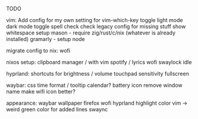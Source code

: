TODO

vim:
Add config for my own setting for vim-which-key
toggle light mode dark mode
toggle spell check
check legacy config for missing stuff
show whitespace
setup mason - require zig/rust/c/nix (whatever is already installed)
gramarly - setup node

migrate config to nix:
wofi

nixos setup:
clipboard manager / with vim
spotify / lyrics
wofi
swaylock idle

hyprland:
shortcuts for brightness / volume
touchpad sensitivity
fullscreen

waybar:
css
time format / tooltip calendar?
battery icon
remove window name
make wifi icon better?

appearance:
waybar
wallpaper
firefox
wofi
hyprland highlight color
vim -> weird green color for added lines
swaync
